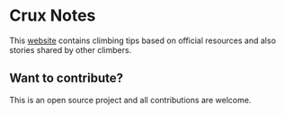 # Crux Notes

This [website](https://tsolakoua.github.io/crux-notes/) contains climbing tips based on official resources and also stories shared by other climbers.

## Want to contribute? 

This is an open source project and all contributions are welcome.

